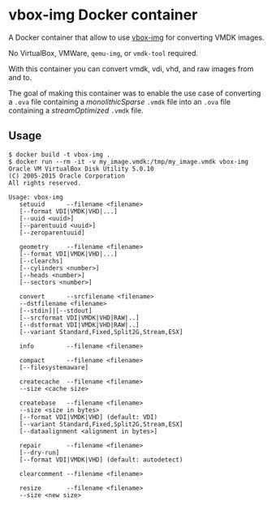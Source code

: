 # vbox-img Docker container

A Docker container that allow to use
[vbox-img](https://www.virtualbox.org/) for converting VMDK images.

No VirtualBox, VMWare, `qemu-img`, or `vmdk-tool` required.

With this container you can convert vmdk, vdi, vhd, and raw images from and to.

The goal of making this container was to enable the use case of converting a
`.ova` file containing a _monolithicSparse_ `.vmdk` file into an `.ova` file
containing a _streamOptimized_ `.vmdk` file.


## Usage

    $ docker build -t vbox-img .
    $ docker run --rm -it -v my_image.vmdk:/tmp/my_image.vmdk vbox-img
    Oracle VM VirtualBox Disk Utility 5.0.10
    (C) 2005-2015 Oracle Corporation
    All rights reserved.

    Usage: vbox-img
       setuuid      --filename <filename>
       [--format VDI|VMDK|VHD|...]
       [--uuid <uuid>]
       [--parentuuid <uuid>]
       [--zeroparentuuid]
       
       geometry     --filename <filename>
       [--format VDI|VMDK|VHD|...]
       [--clearchs]
       [--cylinders <number>]
       [--heads <number>]
       [--sectors <number>]
       
       convert      --srcfilename <filename>
       --dstfilename <filename>
       [--stdin]|[--stdout]
       [--srcformat VDI|VMDK|VHD|RAW|..]
       [--dstformat VDI|VMDK|VHD|RAW|..]
       [--variant Standard,Fixed,Split2G,Stream,ESX]
       
       info         --filename <filename>
       
       compact      --filename <filename>
       [--filesystemaware]
       
       createcache  --filename <filename>
       --size <cache size>
       
       createbase   --filename <filename>
       --size <size in bytes>
       [--format VDI|VMDK|VHD] (default: VDI)
       [--variant Standard,Fixed,Split2G,Stream,ESX]
       [--dataalignment <alignment in bytes>]
       
       repair       --filename <filename>
       [--dry-run]
       [--format VDI|VMDK|VHD] (default: autodetect)
       
       clearcomment --filename <filename>
       
       resize       --filename <filename>
       --size <new size>
